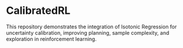 # CalibratedRL
This repository demonstrates the integration of Isotonic Regression for uncertainty calibration, improving planning, sample complexity, and exploration in reinforcement learning.
